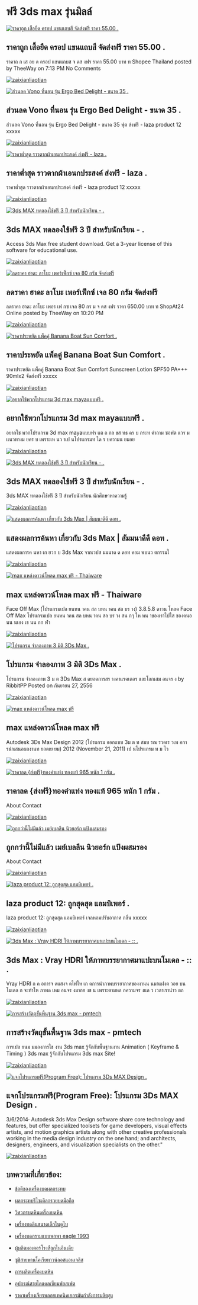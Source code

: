 # ฟรี 3ds max รุ่นมิลล์
<a href="https://mnn.zoosnet.net/LR/Chatpre.aspx?id=MNN94995150&p=https://topgrinding.com/" target="_blank">![ราคาถูก เสื้อยืด ครอป แขนแถบสี จัดส่งฟรี ราคา 55.00 .](https://github.com/technlg/images/blob/main/35.jpg)</a>
## ราคาถูก เสื้อยืด ครอป แขนแถบสี จัดส่งฟรี ราคา 55.00 .
ราคาถ ก เส อย ด ครอป แขนแถบส จ ดส งฟร ราคา 55.00 บาท ท Shopee Thailand posted by TheeWay on 7:13 PM No Comments
<a href="https://mnn.zoosnet.net/LR/Chatpre.aspx?id=MNN94995150&p=https://topgrinding.com/" target="_blank"><img src="https://github.com/technlg/images/raw/main/chat11.jpg" alt="zaixianliaotian"/></a><a href="//whatsapp.shibangsoft.com/WhatsApp.php" ><img src="https://github.com/technlg/images/raw/main/chat11.png" alt=""></a>
<a href="https://mnn.zoosnet.net/LR/Chatpre.aspx?id=MNN94995150&p=https://topgrinding.com/" target="_blank">![ส่วนลด Vono ที่นอน รุ่น Ergo Bed Delight - ขนาด 35 .](https://github.com/technlg/images/blob/main/30.jpg)</a>
## ส่วนลด Vono ที่นอน รุ่น Ergo Bed Delight - ขนาด 35 .
ส่วนลด Vono ที่นอน รุ่น Ergo Bed Delight - ขนาด 35 ฟุต ส่งฟรี - laza product 12  xxxxx
<a href="https://mnn.zoosnet.net/LR/Chatpre.aspx?id=MNN94995150&p=https://topgrinding.com/" target="_blank"><img src="https://github.com/technlg/images/raw/main/chat11.jpg" alt="zaixianliaotian"/></a><a href="//whatsapp.shibangsoft.com/WhatsApp.php" ><img src="https://github.com/technlg/images/raw/main/chat11.png" alt=""></a>
<a href="https://mnn.zoosnet.net/LR/Chatpre.aspx?id=MNN94995150&p=https://topgrinding.com/" target="_blank">![ราคาต่ำสุด ราวตากผ้าเอนกประสงค์ ส่งฟรี - laza .](https://github.com/technlg/images/blob/main/62.jpg)</a>
## ราคาต่ำสุด ราวตากผ้าเอนกประสงค์ ส่งฟรี - laza .
ราคาต่ำสุด ราวตากผ้าเอนกประสงค์ ส่งฟรี - laza product 12  xxxxx
<a href="https://mnn.zoosnet.net/LR/Chatpre.aspx?id=MNN94995150&p=https://topgrinding.com/" target="_blank"><img src="https://github.com/technlg/images/raw/main/chat11.jpg" alt="zaixianliaotian"/></a><a href="//whatsapp.shibangsoft.com/WhatsApp.php" ><img src="https://github.com/technlg/images/raw/main/chat11.png" alt=""></a>
<a href="https://mnn.zoosnet.net/LR/Chatpre.aspx?id=MNN94995150&p=https://topgrinding.com/" target="_blank">![3ds MAX ทดลองใช้ฟรี 3 ปี สำหรับนักเรียน - .](https://github.com/technlg/images/blob/main/18.jpg)</a>
## 3ds MAX ทดลองใช้ฟรี 3 ปี สำหรับนักเรียน - .
Access 3ds Max free student download. Get a 3-year license of this software for educational use.
<a href="https://mnn.zoosnet.net/LR/Chatpre.aspx?id=MNN94995150&p=https://topgrinding.com/" target="_blank"><img src="https://github.com/technlg/images/raw/main/chat11.jpg" alt="zaixianliaotian"/></a><a href="//whatsapp.shibangsoft.com/WhatsApp.php" ><img src="https://github.com/technlg/images/raw/main/chat11.png" alt=""></a>
<a href="https://mnn.zoosnet.net/LR/Chatpre.aspx?id=MNN94995150&p=https://topgrinding.com/" target="_blank">![ลดราคา ฮาดะ ลาโบะ เพอร์เฟ็กซ์ เจล 80 กรัม จัดส่งฟรี ](https://github.com/technlg/images/blob/main/64.jpg)</a>
## ลดราคา ฮาดะ ลาโบะ เพอร์เฟ็กซ์ เจล 80 กรัม จัดส่งฟรี 
ลดราคา ฮาดะ ลาโบะ เพอร เฟ กซ เจล 80 กร ม จ ดส งฟร ราคา 650.00 บาท ท ShopAt24 Online posted by TheeWay on 10:20 PM
<a href="https://mnn.zoosnet.net/LR/Chatpre.aspx?id=MNN94995150&p=https://topgrinding.com/" target="_blank"><img src="https://github.com/technlg/images/raw/main/chat11.jpg" alt="zaixianliaotian"/></a><a href="//whatsapp.shibangsoft.com/WhatsApp.php" ><img src="https://github.com/technlg/images/raw/main/chat11.png" alt=""></a>
<a href="https://mnn.zoosnet.net/LR/Chatpre.aspx?id=MNN94995150&p=https://topgrinding.com/" target="_blank">![ราคาประหยัด แพ็คคู่ Banana Boat Sun Comfort .](https://github.com/technlg/images/blob/main/19.jpg)</a>
## ราคาประหยัด แพ็คคู่ Banana Boat Sun Comfort .
ราคาประหยัด แพ็คคู่ Banana Boat Sun Comfort Sunscreen Lotion SPF50 PA+++ 90mlx2 จัดส่งฟรี   xxxxx
<a href="https://mnn.zoosnet.net/LR/Chatpre.aspx?id=MNN94995150&p=https://topgrinding.com/" target="_blank"><img src="https://github.com/technlg/images/raw/main/chat11.jpg" alt="zaixianliaotian"/></a><a href="//whatsapp.shibangsoft.com/WhatsApp.php" ><img src="https://github.com/technlg/images/raw/main/chat11.png" alt=""></a>
<a href="https://mnn.zoosnet.net/LR/Chatpre.aspx?id=MNN94995150&p=https://topgrinding.com/" target="_blank">![อยากใช้พวกโปรแกรม 3d max mayaแบบฟรี .](https://github.com/technlg/images/blob/main/12.jpg)</a>
## อยากใช้พวกโปรแกรม 3d max mayaแบบฟรี .
อยากใช พวกโปรแกรม 3d max mayaแบบฟร แต ถ กล ขส ทธ คร บ กระท คำถาม ซอฟต แวร ม เเนวทางม ยคร บ เพราะเห นว าเป นโปรแกรมท ได ร บความน ยมอย 
<a href="https://mnn.zoosnet.net/LR/Chatpre.aspx?id=MNN94995150&p=https://topgrinding.com/" target="_blank"><img src="https://github.com/technlg/images/raw/main/chat11.jpg" alt="zaixianliaotian"/></a><a href="//whatsapp.shibangsoft.com/WhatsApp.php" ><img src="https://github.com/technlg/images/raw/main/chat11.png" alt=""></a>
<a href="https://mnn.zoosnet.net/LR/Chatpre.aspx?id=MNN94995150&p=https://topgrinding.com/" target="_blank">![3ds MAX ทดลองใช้ฟรี 3 ปี สำหรับนักเรียน - .](https://github.com/technlg/images/blob/main/28.jpg)</a>
## 3ds MAX ทดลองใช้ฟรี 3 ปี สำหรับนักเรียน - .
3ds MAX ทดลองใช้ฟรี 3 ปี สำหรับนักเรียน นักศึกษาหาความรู้ 
<a href="https://mnn.zoosnet.net/LR/Chatpre.aspx?id=MNN94995150&p=https://topgrinding.com/" target="_blank"><img src="https://github.com/technlg/images/raw/main/chat11.jpg" alt="zaixianliaotian"/></a><a href="//whatsapp.shibangsoft.com/WhatsApp.php" ><img src="https://github.com/technlg/images/raw/main/chat11.png" alt=""></a>
<a href="https://mnn.zoosnet.net/LR/Chatpre.aspx?id=MNN94995150&p=https://topgrinding.com/" target="_blank">![แสดงผลการค้นหา เกี่ยวกับ 3ds Max | สัมมนาดีดี ดอท .](https://github.com/technlg/images/blob/main/4.jpg)</a>
## แสดงผลการค้นหา เกี่ยวกับ 3ds Max | สัมมนาดีดี ดอท .
แสดงผลการค นหา เก ยวก บ 3ds Max จากเวปส มมนาด ด ดอท คอม พบนว ตกรรมใ 
<a href="https://mnn.zoosnet.net/LR/Chatpre.aspx?id=MNN94995150&p=https://topgrinding.com/" target="_blank"><img src="https://github.com/technlg/images/raw/main/chat11.jpg" alt="zaixianliaotian"/></a><a href="//whatsapp.shibangsoft.com/WhatsApp.php" ><img src="https://github.com/technlg/images/raw/main/chat11.png" alt=""></a>
<a href="https://mnn.zoosnet.net/LR/Chatpre.aspx?id=MNN94995150&p=https://topgrinding.com/" target="_blank">![max แหล่งดาวน์โหลด max ฟรี - Thaiware](https://github.com/technlg/images/blob/main/21.jpg)</a>
## max แหล่งดาวน์โหลด max ฟรี - Thaiware
Face Off Max (โปรแกรมเปล ยนหน าคน สล บหน าคน สล บร าง) 3.8.5.8 ดาวน โหลด Face Off Max โปรแกรมเปล ยนหน าคน สล บหน าคน สล บร าง สน กๆ ให หน าของเราไปใส ของคนอ นน นเอง เช นน กก ฬา 
<a href="https://mnn.zoosnet.net/LR/Chatpre.aspx?id=MNN94995150&p=https://topgrinding.com/" target="_blank"><img src="https://github.com/technlg/images/raw/main/chat11.jpg" alt="zaixianliaotian"/></a><a href="//whatsapp.shibangsoft.com/WhatsApp.php" ><img src="https://github.com/technlg/images/raw/main/chat11.png" alt=""></a>
<a href="https://mnn.zoosnet.net/LR/Chatpre.aspx?id=MNN94995150&p=https://topgrinding.com/" target="_blank">![โปรแกรม จำลองภาพ 3 มิติ 3Ds Max .](https://github.com/technlg/images/blob/main/25.jpg)</a>
## โปรแกรม จำลองภาพ 3 มิติ 3Ds Max .
โปรแกรม จำลองภาพ 3 ม ต 3Ds Max ส ดยอดการสร างคาแรคเตอร และโลกเสม อนจร ง by RibbitPP Posted on กันยายน 27, 2556
<a href="https://mnn.zoosnet.net/LR/Chatpre.aspx?id=MNN94995150&p=https://topgrinding.com/" target="_blank"><img src="https://github.com/technlg/images/raw/main/chat11.jpg" alt="zaixianliaotian"/></a><a href="//whatsapp.shibangsoft.com/WhatsApp.php" ><img src="https://github.com/technlg/images/raw/main/chat11.png" alt=""></a>
<a href="https://mnn.zoosnet.net/LR/Chatpre.aspx?id=MNN94995150&p=https://topgrinding.com/" target="_blank">![max แหล่งดาวน์โหลด max ฟรี](https://github.com/technlg/images/blob/main/16.jpg)</a>
## max แหล่งดาวน์โหลด max ฟรี
Autodesk 3Ds Max Design 2012 (โปรแกรม ออกแบบ 3ม ต ท สมบ รณ รวดเร วเพ อการนำเสนอผลงานท ยอดเย ยม) 2012 (November 21, 2011) เป นโปรแกรม ท ม ไว 
<a href="https://mnn.zoosnet.net/LR/Chatpre.aspx?id=MNN94995150&p=https://topgrinding.com/" target="_blank"><img src="https://github.com/technlg/images/raw/main/chat11.jpg" alt="zaixianliaotian"/></a><a href="//whatsapp.shibangsoft.com/WhatsApp.php" ><img src="https://github.com/technlg/images/raw/main/chat11.png" alt=""></a>
<a href="https://mnn.zoosnet.net/LR/Chatpre.aspx?id=MNN94995150&p=https://topgrinding.com/" target="_blank">![ราคาลด {ส่งฟรี}ทองคำแท่ง ทองแท้ 965 หนัก 1 กรัม .](https://github.com/technlg/images/blob/main/44.jpg)</a>
## ราคาลด {ส่งฟรี}ทองคำแท่ง ทองแท้ 965 หนัก 1 กรัม .
About Contact
<a href="https://mnn.zoosnet.net/LR/Chatpre.aspx?id=MNN94995150&p=https://topgrinding.com/" target="_blank"><img src="https://github.com/technlg/images/raw/main/chat11.jpg" alt="zaixianliaotian"/></a><a href="//whatsapp.shibangsoft.com/WhatsApp.php" ><img src="https://github.com/technlg/images/raw/main/chat11.png" alt=""></a>
<a href="https://mnn.zoosnet.net/LR/Chatpre.aspx?id=MNN94995150&p=https://topgrinding.com/" target="_blank">![ถูกกว่านี้ไม่มีแล้ว เมย์เบลลีน นิวยอร์ก แป้งผสมรอง ](https://github.com/technlg/images/blob/main/24.jpg)</a>
## ถูกกว่านี้ไม่มีแล้ว เมย์เบลลีน นิวยอร์ก แป้งผสมรอง 
About Contact
<a href="https://mnn.zoosnet.net/LR/Chatpre.aspx?id=MNN94995150&p=https://topgrinding.com/" target="_blank"><img src="https://github.com/technlg/images/raw/main/chat11.jpg" alt="zaixianliaotian"/></a><a href="//whatsapp.shibangsoft.com/WhatsApp.php" ><img src="https://github.com/technlg/images/raw/main/chat11.png" alt=""></a>
<a href="https://mnn.zoosnet.net/LR/Chatpre.aspx?id=MNN94995150&p=https://topgrinding.com/" target="_blank">![laza product 12: ถูกสุดสุด แอมบิเพอร์ .](https://github.com/technlg/images/blob/main/12.jpg)</a>
## laza product 12: ถูกสุดสุด แอมบิเพอร์ .
laza product 12: ถูกสุดสุด แอมบิเพอร์ เจลหอมปรับอากาศ กลิ่น   xxxxx
<a href="https://mnn.zoosnet.net/LR/Chatpre.aspx?id=MNN94995150&p=https://topgrinding.com/" target="_blank"><img src="https://github.com/technlg/images/raw/main/chat11.jpg" alt="zaixianliaotian"/></a><a href="//whatsapp.shibangsoft.com/WhatsApp.php" ><img src="https://github.com/technlg/images/raw/main/chat11.png" alt=""></a>
<a href="https://mnn.zoosnet.net/LR/Chatpre.aspx?id=MNN94995150&p=https://topgrinding.com/" target="_blank">![3ds Max : Vray HDRI ให้ภาพบรรยากาศมาแปะบนโมเดล - :: .](https://github.com/technlg/images/blob/main/3.jpg)</a>
## 3ds Max : Vray HDRI ให้ภาพบรรยากาศมาแปะบนโมเดล - :: .
Vray HDRI ก ค อการจ ดแสงจ ดไฟให เก ดการนำภาพบรรยากาศของงานน นมาแฝงต วอย บนโมเดล ก จะทำให ภาพด เหม อนจร งมากย งข น เพราะตามหล กความจร งแล ว เวลาเรานำว ตถ 
<a href="https://mnn.zoosnet.net/LR/Chatpre.aspx?id=MNN94995150&p=https://topgrinding.com/" target="_blank"><img src="https://github.com/technlg/images/raw/main/chat11.jpg" alt="zaixianliaotian"/></a><a href="//whatsapp.shibangsoft.com/WhatsApp.php" ><img src="https://github.com/technlg/images/raw/main/chat11.png" alt=""></a>
<a href="https://mnn.zoosnet.net/LR/Chatpre.aspx?id=MNN94995150&p=https://topgrinding.com/" target="_blank">![การสร้างวัตถุขั้นพื้นฐาน 3ds max - pmtech](https://github.com/technlg/images/blob/main/54.jpg)</a>
## การสร้างวัตถุขั้นพื้นฐาน 3ds max - pmtech
การเปล ยนม มมองการใช งาน 3ds max รู้จักกับพื้นฐานงาน Animation ( Keyframe & Timing ) 3ds max รู้จักกับโปรแกรม 3ds max Site!
<a href="https://mnn.zoosnet.net/LR/Chatpre.aspx?id=MNN94995150&p=https://topgrinding.com/" target="_blank"><img src="https://github.com/technlg/images/raw/main/chat11.jpg" alt="zaixianliaotian"/></a><a href="//whatsapp.shibangsoft.com/WhatsApp.php" ><img src="https://github.com/technlg/images/raw/main/chat11.png" alt=""></a>
<a href="https://mnn.zoosnet.net/LR/Chatpre.aspx?id=MNN94995150&p=https://topgrinding.com/" target="_blank">![แจกโปรแกรมฟรี(Program Free): โปรแกรม 3Ds MAX Design .](https://github.com/technlg/images/blob/main/7.jpg)</a>
## แจกโปรแกรมฟรี(Program Free): โปรแกรม 3Ds MAX Design .
3/6/2014· Autodesk 3ds Max Design software share core technology and features, but offer specialized toolsets for game developers, visual effects artists, and motion graphics artists along with other creative professionals working in the media design industry on the one hand; and architects, designers, engineers, and visualization specialists on the other."
<a href="https://mnn.zoosnet.net/LR/Chatpre.aspx?id=MNN94995150&p=https://topgrinding.com/" target="_blank"><img src="https://github.com/technlg/images/raw/main/chat11.jpg" alt="zaixianliaotian"/></a><a href="//whatsapp.shibangsoft.com/WhatsApp.php" ><img src="https://github.com/technlg/images/raw/main/chat11.png" alt=""></a>
## บทความที่เกี่ยวข้อง:
* [ข้อดีของเครื่องบดผลกระทบ](%E0%B8%82%E0%B9%89%E0%B8%AD%E0%B8%94%E0%B8%B5%E0%B8%82%E0%B8%AD%E0%B8%87%E0%B9%80%E0%B8%84%E0%B8%A3%E0%B8%B7%E0%B9%88%E0%B8%AD%E0%B8%87%E0%B8%9A%E0%B8%94%E0%B8%9C%E0%B8%A5%E0%B8%81%E0%B8%A3%E0%B8%B0%E0%B8%97%E0%B8%9A.md)
* [ผลกระทบรีไซเคิลกรวยบดมือถือ](%E0%B8%9C%E0%B8%A5%E0%B8%81%E0%B8%A3%E0%B8%B0%E0%B8%97%E0%B8%9A%E0%B8%A3%E0%B8%B5%E0%B9%84%E0%B8%8B%E0%B9%80%E0%B8%84%E0%B8%B4%E0%B8%A5%E0%B8%81%E0%B8%A3%E0%B8%A7%E0%B8%A2%E0%B8%9A%E0%B8%94%E0%B8%A1%E0%B8%B7%E0%B8%AD%E0%B8%96%E0%B8%B7%E0%B8%AD.md)
* [วิศวกรบดหินเครื่องบดหิน](%E0%B8%A7%E0%B8%B4%E0%B8%A8%E0%B8%A7%E0%B8%81%E0%B8%A3%E0%B8%9A%E0%B8%94%E0%B8%AB%E0%B8%B4%E0%B8%99%E0%B9%80%E0%B8%84%E0%B8%A3%E0%B8%B7%E0%B9%88%E0%B8%AD%E0%B8%87%E0%B8%9A%E0%B8%94%E0%B8%AB%E0%B8%B4%E0%B8%99.md)
* [เครื่องบดดินขนาดเล็กในดูไบ](%E0%B9%80%E0%B8%84%E0%B8%A3%E0%B8%B7%E0%B9%88%E0%B8%AD%E0%B8%87%E0%B8%9A%E0%B8%94%E0%B8%94%E0%B8%B4%E0%B8%99%E0%B8%82%E0%B8%99%E0%B8%B2%E0%B8%94%E0%B9%80%E0%B8%A5%E0%B9%87%E0%B8%81%E0%B9%83%E0%B8%99%E0%B8%94%E0%B8%B9%E0%B9%84%E0%B8%9A.md)
* [เครื่องบดกรามแบบพกพา eagle 1993](%E0%B9%80%E0%B8%84%E0%B8%A3%E0%B8%B7%E0%B9%88%E0%B8%AD%E0%B8%87%E0%B8%9A%E0%B8%94%E0%B8%81%E0%B8%A3%E0%B8%B2%E0%B8%A1%E0%B9%81%E0%B8%9A%E0%B8%9A%E0%B8%9E%E0%B8%81%E0%B8%9E%E0%B8%B2%20eagle%201993.md)
* [ผู้ผลิตมอเตอร์โรงสีลูกในอินเดีย](%E0%B8%9C%E0%B8%B9%E0%B9%89%E0%B8%9C%E0%B8%A5%E0%B8%B4%E0%B8%95%E0%B8%A1%E0%B8%AD%E0%B9%80%E0%B8%95%E0%B8%AD%E0%B8%A3%E0%B9%8C%E0%B9%82%E0%B8%A3%E0%B8%87%E0%B8%AA%E0%B8%B5%E0%B8%A5%E0%B8%B9%E0%B8%81%E0%B9%83%E0%B8%99%E0%B8%AD%E0%B8%B4%E0%B8%99%E0%B9%80%E0%B8%94%E0%B8%B5%E0%B8%A2.md)
* [ซูชิสายพานโคเรียทาวน์ลอสแอนเจลิส](%E0%B8%8B%E0%B8%B9%E0%B8%8A%E0%B8%B4%E0%B8%AA%E0%B8%B2%E0%B8%A2%E0%B8%9E%E0%B8%B2%E0%B8%99%E0%B9%82%E0%B8%84%E0%B9%80%E0%B8%A3%E0%B8%B5%E0%B8%A2%E0%B8%97%E0%B8%B2%E0%B8%A7%E0%B8%99%E0%B9%8C%E0%B8%A5%E0%B8%AD%E0%B8%AA%E0%B9%81%E0%B8%AD%E0%B8%99%E0%B9%80%E0%B8%88%E0%B8%A5%E0%B8%B4%E0%B8%AA.md)
* [การผลิตเครื่องบดหิน](%E0%B8%81%E0%B8%B2%E0%B8%A3%E0%B8%9C%E0%B8%A5%E0%B8%B4%E0%B8%95%E0%B9%80%E0%B8%84%E0%B8%A3%E0%B8%B7%E0%B9%88%E0%B8%AD%E0%B8%87%E0%B8%9A%E0%B8%94%E0%B8%AB%E0%B8%B4%E0%B8%99.md)
* [อุปกรณ์สายไดแคลเซียมฟอสเฟต](%E0%B8%AD%E0%B8%B8%E0%B8%9B%E0%B8%81%E0%B8%A3%E0%B8%93%E0%B9%8C%E0%B8%AA%E0%B8%B2%E0%B8%A2%E0%B9%84%E0%B8%94%E0%B9%81%E0%B8%84%E0%B8%A5%E0%B9%80%E0%B8%8B%E0%B8%B5%E0%B8%A2%E0%B8%A1%E0%B8%9F%E0%B8%AD%E0%B8%AA%E0%B9%80%E0%B8%9F%E0%B8%95.md)
* [ราคาเครื่องเจียรพลอยเทคนิคเยอรมันกำลังการผลิตสูง](%E0%B8%A3%E0%B8%B2%E0%B8%84%E0%B8%B2%E0%B9%80%E0%B8%84%E0%B8%A3%E0%B8%B7%E0%B9%88%E0%B8%AD%E0%B8%87%E0%B9%80%E0%B8%88%E0%B8%B5%E0%B8%A2%E0%B8%A3%E0%B8%9E%E0%B8%A5%E0%B8%AD%E0%B8%A2%E0%B9%80%E0%B8%97%E0%B8%84%E0%B8%99%E0%B8%B4%E0%B8%84%E0%B9%80%E0%B8%A2%E0%B8%AD%E0%B8%A3%E0%B8%A1%E0%B8%B1%E0%B8%99%E0%B8%81%E0%B8%B3%E0%B8%A5%E0%B8%B1%E0%B8%87%E0%B8%81%E0%B8%B2%E0%B8%A3%E0%B8%9C%E0%B8%A5%E0%B8%B4%E0%B8%95%E0%B8%AA%E0%B8%B9%E0%B8%87.md)

